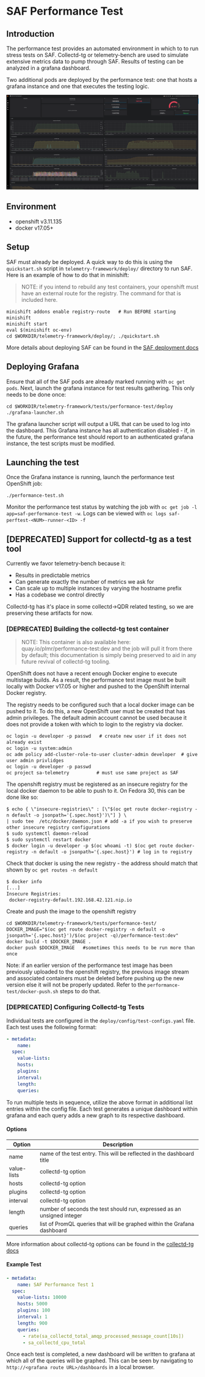 # SAF Performance Test

## Introduction

The performance test provides an automated environment in which to to run stress
tests on SAF. Collectd-tg or telemetry-bench are used to simulate extensive
metrics data to pump through SAF. Results of testing can be analyzed in a
grafana dashboard.

Two additional pods are deployed by the performance test: one that hosts a
grafana instance and one that executes the testing logic.

![A Performance Test Dashboard](images/dashboard.png)

## Environment

* openshift v3.11.135
* docker v17.05+

## Setup

SAF must already be deployed. A quick way to do this is using the
`quickstart.sh` script in `telemetry-framework/deploy/` directory to run SAF.
Here is an example of how to do that in minishift:

>NOTE: if you intend to rebuild any test containers, your openshift must have an
>external route for the registry. The command for that is included here.

```shell
minishift addons enable registry-route   # Run BEFORE starting minishift
minishift start
eval $(minishift oc-env)
cd $WORKDIR/telemetry-framework/deploy/; ./quickstart.sh
```

More details about deploying SAF can be found in the
[SAF deployment docs](../../../docs/README.adoc#quickstart-script-for-development-usage)

## Deploying Grafana

Ensure that all of the SAF pods are already marked running with `oc get pods`.
Next, launch the grafana instance for test results gathering. This only needs
to be done once:

```shell
cd $WORKDIR/telemetry-framework/tests/performance-test/deploy
./grafana-launcher.sh
```

The grafana launcher script will output a URL that can be used to log into the
dashboard. This Grafana instance has all authentication disabled - if, in the
future, the performance test should report to an authenticated grafana instance,
the test scripts must be modified.

## Launching the test

Once the Grafana instance is running, launch the performance test OpenShift job:

```shell
./performance-test.sh
```

Monitor the performance test status by watching the job with
`oc get job -l app=saf-performance-test -w`. Logs can be viewed with
`oc logs saf-perftest-<NUM>-runner-<ID> -f`

## [DEPRECATED] Support for collectd-tg as a test tool

Currently we favor telemetry-bench because it:

* Results in predictable metrics
* Can generate exactly the number of metrics we ask for
* Can scale up to multiple instances by varying the hostname prefix
* Has a codebase we control directly

Collectd-tg has it's place in some collectd->QDR related testing, so we are
preserving these artifacts for now.

### [DEPRECATED] Building the collectd-tg test container

>NOTE: This container is also available here: quay.io/plmr/performance-test:dev
>and the job will pull it from there by default; this documentation is simply
>being preserved to aid in any future revival of collectd-tg tooling.

OpenShift does not have a recent enough Docker engine to execute multistage
builds. As a result, the performance test image must be built locally with
Docker v17.05 or higher and pushed to the OpenShift internal Docker registry.

The registry needs to be configured such that a local docker image can
be pushed to it. To do this, a new OpenShift user must be created that has
admin privileges. The default admin account cannot be used because it does not
provide a token with which to login to the registry via docker.

```shell
oc login -u developer -p passwd   # create new user if it does not already exist
oc login -u system:admin
oc adm policy add-cluster-role-to-user cluster-admin developer  # give user admin privlidges
oc login -u developer -p passwd
oc project sa-telemetry          # must use same project as SAF
```

The openshift registry must be registered as an insecure registry for the local
docker daemon to be able to push to it. On Fedora 30, this can be done like so:

```shell
$ echo { \"insecure-registries\" : [\"$(oc get route docker-registry -n default -o jsonpath='{.spec.host}')\"] } \
| sudo tee  /etc/docker/daemon.json # add -a if you wish to preserve other insecure registry configurations
$ sudo systemctl daemon-reload
$ sudo systemctl restart docker
$ docker login -u developer -p $(oc whoami -t) $(oc get route docker-registry -n default -o jsonpath='{.spec.host}') # log in to registry
```

Check that docker is using the new registry - the address should match that
shown by `oc get routes -n default`

```shell
$ docker info
[...]
Insecure Registries:
 docker-registry-default.192.168.42.121.nip.io
```

Create and push the image to the openshift registry

```shell
cd $WORKDIR/telemetry-framework/tests/performance-test/
DOCKER_IMAGE="$(oc get route docker-registry -n default -o jsonpath='{.spec.host}')/$(oc project -q)/performance-test:dev"
docker build -t $DOCKER_IMAGE .
docker push $DOCKER_IMAGE   #sometimes this needs to be run more than once
```

Note: if an earlier version of the performance test image has been previously
uploaded to the openshift registry, the previous image stream and associated
containers must be deleted before pushing up the new version else it will not
be properly updated. Refer to the `performance-test/docker-push.sh` steps to
do that.

### [DEPRECATED] Configuring Collectd-tg Tests

Individual tests are configured in the `deploy/config/test-configs.yaml` file.
 Each test uses the following format:

```yaml
- metadata:
    name:
  spec:
    value-lists:
    hosts:
    plugins:
    interval:
    length:
    queries:
```

To run multiple tests in sequence, utilize the above format in additional list
entries within the config file. Each test generates a unique dashboard within
grafana and each query adds a new graph to its respective dashboard.

#### Options

Option | Description
-------|------------
name | name of the test entry. This will be reflected in the dashboard title
value-lists | collectd-tg option
hosts | collectd-tg option
plugins | collectd-tg option
interval | collectd-tg option
length | number of seconds the test should run, expressed as an unsigned integer
queries | list of PromQL queries that will be graphed within the Grafana dashboard

More information about collectd-tg options can be found  in the
[collectd-tg docs](https://collectd.org/documentation/manpages/collectd-tg.1.shtml)

#### Example Test

```yaml
- metadata:
    name: SAF Performance Test 1
  spec:
    value-lists: 10000
    hosts: 5000
    plugins: 100
    interval: 1
    length: 900
    queries:
      - rate(sa_collectd_total_amqp_processed_message_count[10s])
      - sa_collectd_cpu_total
```

Once each test is completed, a new dashboard will be written to grafana at which
all of the queries will be graphed. This can be seen by navigating to
`http://<grafana route URL>/dashboards` in a local browser.
